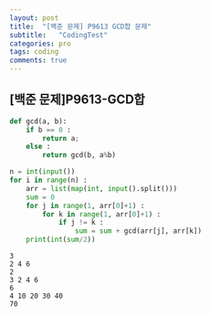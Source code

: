 ```yaml
---
layout: post
title:  "[백준 문제] P9613 GCD합 문제"
subtitle:   "CodingTest"
categories: pro
tags: coding
comments: true
---
```



## [백준 문제]P9613-GCD합


```python
def gcd(a, b):
    if b == 0 :
        return a;
    else :
        return gcd(b, a%b)

n = int(input())
for i in range(n) :
    arr = list(map(int, input().split()))
    sum = 0
    for j in range(1, arr[0]+1) :
        for k in range(1, arr[0]+1) :
            if j != k :
                sum = sum + gcd(arr[j], arr[k])
    print(int(sum/2))
```

    3
    2 4 6
    2
    3 2 4 6
    6
    4 10 20 30 40
    70

